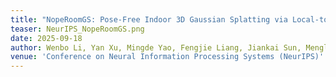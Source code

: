 ```yaml
---
title: "NopeRoomGS: Pose-Free Indoor 3D Gaussian Splatting via Local-to-Global Optimization"
teaser: NeurIPS_NopeRoomGS.png
date: 2025-09-18
author: Wenbo Li, Yan Xu, Mingde Yao, Fengjie Liang, Jiankai Sun, Menglu Wang, Guofeng Zhang, <b>Linjiang Huang (Corresponding Author)</b>, <b>Hongsheng Li</b>
venue: 'Conference on Neural Information Processing Systems (NeurIPS)'
---
```

